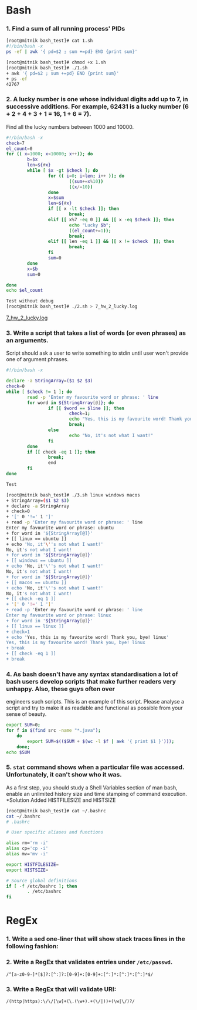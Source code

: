 # Bash
### 1. Find a sum of all running process' PIDs
```bash
[root@mitnik bash_test]# cat 1.sh
#!/bin/bash -x
ps -ef | awk '{ pd=$2 ; sum +=pd} END {print sum}'

[root@mitnik bash_test]# chmod +x 1.sh
[root@mitnik bash_test]# ./1.sh
+ awk '{ pd=$2 ; sum +=pd} END {print sum}'
+ ps -ef
42767

```
### 2. A lucky number is one whose individual digits add up to 7, in successive additions. For example, 62431 is a lucky number (6 + 2 + 4 + 3 + 1 = 16, 1 + 6 = 7). 
Find all the lucky numbers between 1000 and 10000.

```bash
#!/bin/bash -x
check=7
el_count=0
for (( x=1000; x<10000; x++)); do
        b=$x
        len=${#x}
        while [ $x -gt $check ]; do
                for (( i=0; i<len; i++ )); do
                        ((sum+=x%10))
                        ((x/=10))
                done
                x=$sum
                len=${#x}
                if [[ x -lt $check ]]; then
                        break;
                elif [[ x%7 -eq 0 ]] && [[ x -eq $check ]]; then
                        echo "Lucky $b";
                        ((el_count+=1));
                        break;
                elif [[ len -eq 1 ]] && [[ x != $check  ]]; then
                        break;
                fi
                sum=0
        done
        x=$b
        sum=0

done
echo $el_count
```
```bash
Test without debug
[root@mitnik bash_test]# ./2.sh > 7_hw_2_lucky.log
```
[7_hw_2_lucky.log](/log/7_hw_2_lucky.log)
### 3.  Write a script that takes a list of words (or even phrases) as an arguments. 
Script should ask a user to write something to stdin until user won't provide one of argument phrases.
```bash 
#!/bin/bash -x

declare -a StringArray=($1 $2 $3)
check=0
while [ $check != 1 ]; do
        read -p 'Enter my favourite word or phrase: ' line
        for word in ${StringArray[@]}; do
                if [[ $word == $line ]]; then
                        check=1;
                        echo "Yes, this is my favourite word! Thank you, bye! $word";
                        break;
                else
                        echo "No, it's not what I want!"
                fi
        done
        if [[ check -eq 1 ]]; then
                break;
                end
        fi
done
```
```bash
Test

[root@mitnik bash_test]# ./3.sh linux windows macos
+ StringArray=($1 $2 $3)
+ declare -a StringArray
+ check=0
+ '[' 0 '!=' 1 ']'
+ read -p 'Enter my favourite word or phrase: ' line
Enter my favourite word or phrase: ubuntu
+ for word in '${StringArray[@]}'
+ [[ linux == ubuntu ]]
+ echo 'No, it'\''s not what I want!'
No, it's not what I want!
+ for word in '${StringArray[@]}'
+ [[ windows == ubuntu ]]
+ echo 'No, it'\''s not what I want!'
No, it's not what I want!
+ for word in '${StringArray[@]}'
+ [[ macos == ubuntu ]]
+ echo 'No, it'\''s not what I want!'
No, it's not what I want!
+ [[ check -eq 1 ]]
+ '[' 0 '!=' 1 ']'
+ read -p 'Enter my favourite word or phrase: ' line
Enter my favourite word or phrase: linux
+ for word in '${StringArray[@]}'
+ [[ linux == linux ]]
+ check=1
+ echo 'Yes, this is my favourite word! Thank you, bye! linux'
Yes, this is my favourite word! Thank you, bye! linux
+ break
+ [[ check -eq 1 ]]
+ break
```
### 4. As bash doesn't have any syntax standardisation a lot of bash users develop scripts that make further readers very unhappy. Also, these guys often over 
engineers such scripts. This is an example of this script. Please analyse a script and try to make it as readable and functional as possible from your sense of beauty.
```bash
export SUM=0;
for f in $(find src -name "*.java");
    do 
        export SUM=$(($SUM + $(wc -l $f | awk '{ print $1 }')));    
    done; 
echo $SUM
```
### 5. `stat` command shows when a particular file was accessed. Unfortunately, it can't show who it was. 
As a first step, you should study a Shell Variables section of man bash, enable an unlimited history size and time stamping of command execution.
*Solution
Added HISTFILESIZE and HISTSIZE
```bash
[root@mitnik bash_test]# cat ~/.bashrc
cat ~/.bashrc
# .bashrc

# User specific aliases and functions

alias rm='rm -i'
alias cp='cp -i'
alias mv='mv -i'

export HISTFILESIZE=
export HISTSIZE=

# Source global definitions
if [ -f /etc/bashrc ]; then
        . /etc/bashrc
fi
```
# RegEx
### 1. Write a sed one-liner that will show stack traces lines in the following fashion:

### 2. Write a RegEx that validates entries under `/etc/passwd`.
```regex
/^[a-z0-9-]*[$]?:[^:]?:[0-9]+:[0-9]+:[^:]*:[^:]*:[^:]*$/
```

### 3. Write a RegEx that will validate URI:
```regex
/(http|https):\/\/[\w]+(\.(\w+).+(\/|))+(\w|\/)?/
```
